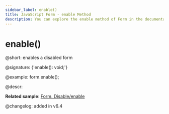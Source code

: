 ```yaml
---
sidebar_label: enable()
title: JavaScript Form - enable Method 
description: You can explore the enable method of Form in the documentation of the DHTMLX JavaScript UI library. Browse developer guides and API reference, try out code examples and live demos, and download a free 30-day evaluation version of DHTMLX Suite.
---
```


# enable()

@short: enables a disabled form

@signature: {'enable(): void;'}

@example:
form.enable();

@descr:

**Related sample**: [Form. Disable/enable](https://snippet.dhtmlx.com/few71nk2)

@changelog: added in v6.4

[comment]: # (@relatedapi: form/api/form_disable_method.md form/api/form_isdisabled_method.md)

[comment]: # (@related: form/work_with_form.md#enablingdisabling-a-form)
